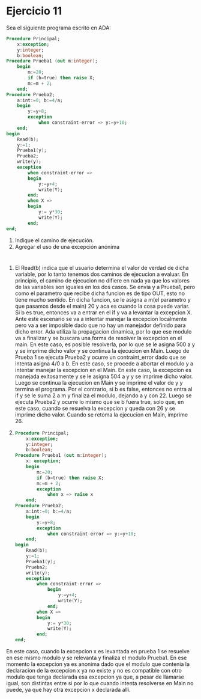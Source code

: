 # Ejercicio 11

Sea el siguiente programa escrito en ADA:

```ADA
Procedure Principal;
    x:exception;
    y:integer;
    b:boolean;
Procedure Prueba1 (out m:integer);
    begin
        m:=20;
        if (b=true) then raise X;
        m:=m + 2;
    end;
Procedure Prueba2;
    a:int:=0; b:=4/a;
    begin
        y:=y+8;
        exception
            when constraint-error => y:=y+10;
    end;
begin
    Read(b);
    y:=1;
    Prueba1(y);
    Prueba2;
    write(y);
    exception
        when constraint-error =>
        begin
            y:=y+4;
            write(Y);
        end;
        when X =>
        begin
            y:= y*30;
            write(Y);
        end;
end;
```

1. Indique el camino de ejecución.
2. Agregar el uso de una excepción anónima

#

1. El Read(b) indica que el usuario determina el valor de verdad de dicha variable, por lo tanto tenemos dos caminos de ejecucion a evaluar.
En principio, el camino de ejecucion no difiere en nada ya que los valores de las variables son iguales en los dos casos. Se envia y a Prueba1, pero como el parametro que recibe dicha funcion es de tipo OUT, esto no tiene mucho sentido. En dicha funcion, se le asigna a m(el parametro y que pasamos desde el main) 20 y aca es cuando la cosa puede variar.
Si b es true, entonces va a entrar en el if y va a levantar la excepcion X. Ante este escenario se va a intentar manejar la excepcion localmente pero va a ser imposible dado que no hay un manejador definido para dicho error. Ada utiliza la propagacion dinamica, por lo que ese modulo va a finalizar y se buscara una forma de resolver la excepcion en el main. En este caso, es posible resolverla, por lo que se le asigna 500 a y y se imprime dicho valor y se continua la ejecucion en Main. Luego de Prueba 1 se ejecuta Prueba2 y ocurre un contraint_error dado que se intenta asigna 4/0 a b. En este caso, se procede a abortar el modulo y a intentar manejar la excepcion en el Main. En este caso, la excepcion es manejada exitosamente y se le asigna 504 a y y se imprime dicho valor. Luego se continua la ejecucion en Main y se imprime el valor de y y termina el programa.
Por el contrario, si b es false, entonces no entra al if y se le suma 2 a m y finaliza el modulo, dejando a y con 22. Luego se ejecuta Prueba2 y ocurre lo mismo que se b fuera true, solo que, en este caso, cuando se resuelva la excepcion y queda con 26 y se imprime dicho valor. Cuando se retoma la ejecucion en Main, imprime 26.

2.
    ```ADA
    Procedure Principal;
        x:exception;
        y:integer;
        b:boolean;
    Procedure Prueba1 (out m:integer);
        x: exception;
        begin
            m:=20;
            if (b=true) then raise X;
            m:=m + 2;
            exception
                when x => raise x
        end;
    Procedure Prueba2;
        a:int:=0; b:=4/a;
        begin
            y:=y+8;
            exception
                when constraint-error => y:=y+10;
        end;
    begin
        Read(b);
        y:=1;
        Prueba1(y);
        Prueba2;
        write(y);
        exception
            when constraint-error =>
                begin
                    y:=y+4;
                    write(Y);
                end;
            when X =>
            begin
                y:= y*30;
                write(Y);
            end;
    end;
    ```

En este caso, cuando la excepcion x es levantada en prueba 1 se resuelve en ese mismo modulo y se relevanta y finaliza el modulo Prueba1. En ese momento la excepcion ya es anonima dado que el modulo que contenia la declaracion de la excepcion x ya no existe y no es compatible con otro modulo que tenga declarada esa excepcion ya que, a pesar de llamarse igual, son distintas entre si por lo que cuando intenta resolverse en Main no puede, ya que hay otra excepcion x declarada alli.
